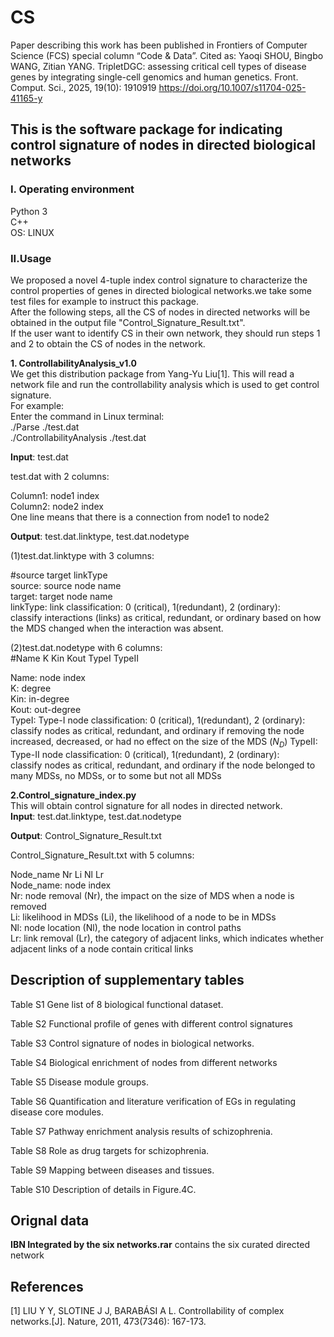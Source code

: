 # CS
Paper describing this work has been published in Frontiers of Computer Science (FCS) special column “Code & Data”.
Cited as:  Yaoqi SHOU, Bingbo WANG, Zitian YANG. TripletDGC: assessing critical cell types of disease genes by integrating single-cell genomics and human genetics. Front. Comput. Sci., 2025, 19(10): 1910919 https://doi.org/10.1007/s11704-025-41165-y
## This is the software package for indicating control signature of nodes in directed biological networks
### I. Operating environment
Python 3  
C++   
OS: LINUX
### II.Usage  
We proposed a novel 4-tuple index control signature to characterize the control properties of genes in directed biological networks.we take some test files for example to instruct this package.  
After the following steps, all the CS of nodes in directed networks will be obtained in the output file "Control_Signature_Result.txt".  
If the user want to identify CS in their own network, they should run steps 1 and 2 to obtain the CS of nodes in the network.  

**1. ControllabilityAnalysis_v1.0**  
We get this distribution package from Yang-Yu Liu[1]. This will read a network file and run the controllability analysis which is used to get control signature.  
For example:   
Enter the command in Linux terminal:   
./Parse ./test.dat  
./ControllabilityAnalysis ./test.dat  

**Input**: test.dat  

test.dat with 2 columns:  

Column1: node1 index  
Column2: node2 index  
One line means that there is a connection from node1 to node2  

**Output**: test.dat.linktype, test.dat.nodetype  

(1)test.dat.linktype with 3 columns:  

#source target linkType  
source: source node name  
target: target node name  
linkType: link classification: 0 (critical), 1(redundant), 2 (ordinary):     
classify interactions (links) as critical, redundant, or ordinary based on how the MDS changed 
when the interaction was absent. 

(2)test.dat.nodetype with 6 columns:  
#Name K Kin Kout TypeI TypeII  

Name: node index    
K: degree  
Kin: in-degree  
Kout: out-degree  
TypeI: Type-I node classification: 0 (critical), 1(redundant), 2 (ordinary):  
classify nodes as critical, redundant, and ordinary if removing the node increased, decreased, or had no effect on the size of the MDS 
$(N_D)$
TypeII: Type-II node classification: 0 (critical), 1(redundant), 2 (ordinary):  
classify nodes as critical, redundant, and ordinary if the node belonged to many MDSs, no MDSs, or to some but not all MDSs  

**2.Control_signature_index.py**  
This will obtain control signature for all nodes in directed network.    
**Input**: test.dat.linktype, test.dat.nodetype  

**Output**: Control_Signature_Result.txt  

Control_Signature_Result.txt with 5 columns: 

Node_name	Nr	Li	Nl	Lr  
Node_name: node index  
Nr: node removal (Nr), the impact on the size of MDS when a node is removed  
Li:  likelihood in MDSs (Li), the likelihood of a node to be in MDSs  
Nl:  node location (Nl), the node location in control paths  
Lr: link removal (Lr), the category of adjacent links, which indicates whether adjacent links of a node contain critical links  


## Description of supplementary tables  
Table S1 Gene list of 8 biological functional dataset.  

Table S2 Functional profile of genes with different control signatures

Table S3 Control signature of nodes in biological networks.  

Table S4 Biological enrichment of nodes from different networks 

Table S5 Disease module groups.  

Table S6 Quantification and literature verification of EGs in regulating disease core modules.  

Table S7 Pathway enrichment analysis results of schizophrenia.  

Table S8 Role as drug targets for schizophrenia.  

Table S9 Mapping between diseases and tissues.  

Table S10 Description of details in Figure.4C.  

## Orignal data
**IBN Integrated by the six networks.rar** contains the six curated directed network

## References  
[1]	LIU Y Y, SLOTINE J J, BARABÁSI A L. Controllability of complex networks.[J]. Nature, 2011, 473(7346): 167-173.  

